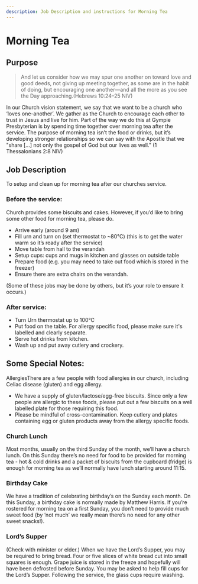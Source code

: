 ```yaml
---
description: Job Description and instructions for Morning Tea
---
```


# Morning Tea

## Purpose

> And let us consider how we may spur one another on toward love and good deeds, not giving up meeting together, as some are in the habit of doing, but encouraging one another—and all the more as you see the Day approaching.\(Hebrews 10:24–25 NIV\)

In our Church vision statement, we say that we want to be a church who ‘loves one-another’. We gather as the Church to encourage each other to trust in Jesus and live for him. Part of the way we do this at Gympie Presbyterian is by spending time together over morning tea after the service. The purpose of morning tea isn’t the food or drinks, but it’s developing stronger relationships so we can say with the Apostle that we "share \[…\] not only the gospel of God but our lives as well." \(1 Thessalonians 2:8 NIV\)

## Job Description

To setup and clean up for morning tea after our churches service.

### Before the service:

Church provides some biscuits and cakes. However, if you’d like to bring some other food for morning tea, please do.

* Arrive early \(around 9 am\)
* Fill urn and turn on \(set thermostat to ~80℃\) \(this is to get the water warm so it’s ready after the service\)
* Move table from hall to the verandah
* Setup cups: cups and mugs in kitchen and glasses on outside table
* Prepare food \(e.g. you may need to take out food which is stored in the freezer\)
* Ensure there are extra chairs on the verandah.

\(Some of these jobs may be done by others, but it’s your role to ensure it occurs.\)

### After service:

* Turn Urn thermostat up to 100℃
* Put food on the table. For allergy specific food, please make sure it's labelled and clearly separate.
* Serve hot drinks from kitchen.
* Wash up and put away cutlery and crockery.

## Some Special Notes:

AllergiesThere are a few people with food allergies in our church, including Celiac disease \(gluten\) and egg allergy.

* We have a supply of gluten/lactose/egg-free biscuits. Since only a few people are allergic to these foods, please put out a few biscuits on a well labelled plate for those requiring this food. 
* Please be mindful of cross-contamination. Keep cutlery and plates containing egg or gluten products away from the allergy specific foods.

### Church Lunch

Most months, usually on the third Sunday of the month, we’ll have a church lunch. On this Sunday there’s no need for food to be provided for morning tea - hot & cold drinks and a packet of biscuits from the cupboard \(fridge\) is enough for morning tea as we’ll normally have lunch starting around 11:15.

### Birthday Cake

We have a tradition of celebrating birthday’s on the Sunday each month. On this Sunday, a birthday cake is normally made by Matthew Harris. If you’re rostered for morning tea on a first Sunday, you don’t need to provide much sweet food \(by ‘not much’ we really mean there’s no need for any other sweet snacks!\).

### Lord’s Supper

\(Check with minister or elder.\) When we have the Lord’s Supper, you may be required to bring bread. Four or five slices of white bread cut into small squares is enough. Grape juice is stored in the freeze and hopefully will have been defrosted before Sunday. You may be asked to help fill cups for the Lord’s Supper. Following the service, the glass cups require washing.

